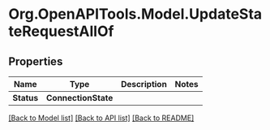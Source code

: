
# Org.OpenAPITools.Model.UpdateStateRequestAllOf

## Properties

Name | Type | Description | Notes
------------ | ------------- | ------------- | -------------
**Status** | **ConnectionState** |  | 

[[Back to Model list]](../README.md#documentation-for-models)
[[Back to API list]](../README.md#documentation-for-api-endpoints)
[[Back to README]](../README.md)

